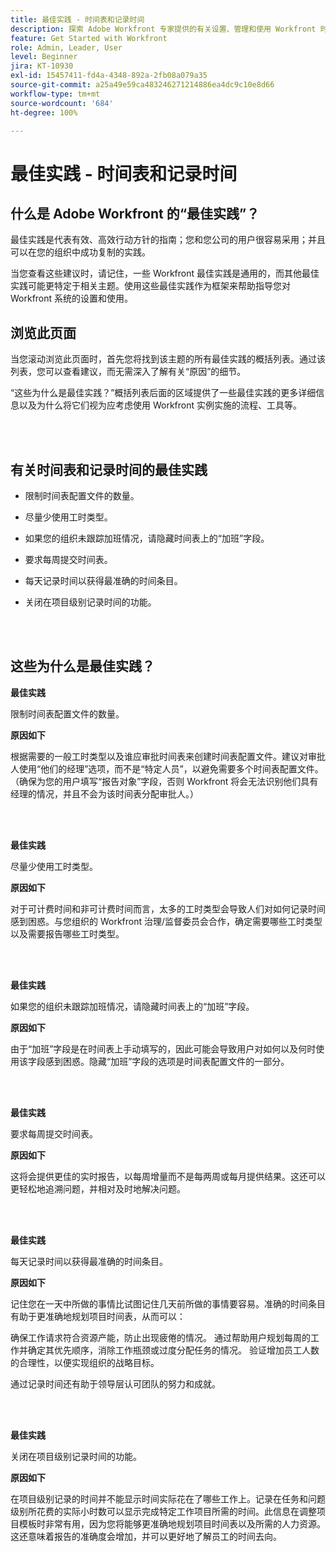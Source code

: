 ```yaml
---
title: 最佳实践 - 时间表和记录时间
description: 探索 Adobe Workfront 专家提供的有关设置、管理和使用 Workfront 时间表配置文件、工时类型、时间表首选项和时间表的最佳实践建议。（应为 60 至 160 个字符，但实为 184 个字符）
feature: Get Started with Workfront
role: Admin, Leader, User
level: Beginner
jira: KT-10930
exl-id: 15457411-fd4a-4348-892a-2fb08a079a35
source-git-commit: a25a49e59ca483246271214886ea4dc9c10e8d66
workflow-type: tm+mt
source-wordcount: '684'
ht-degree: 100%

---
```


# 最佳实践 - 时间表和记录时间

## 什么是 Adobe Workfront 的“最佳实践”？

最佳实践是代表有效、高效行动方针的指南；您和您公司的用户很容易采用；并且可以在您的组织中成功复制的实践。

当您查看这些建议时，请记住，一些 Workfront 最佳实践是通用的，而其他最佳实践可能更特定于相关主题。使用这些最佳实践作为框架来帮助指导您对 Workfront 系统的设置和使用。

## 浏览此页面

当您滚动浏览此页面时，首先您将找到该主题的所有最佳实践的概括列表。通过该列表，您可以查看建议，而无需深入了解有关“原因”的细节。

“这些为什么是最佳实践？”概括列表后面的区域提供了一些最佳实践的更多详细信息以及为什么将它们视为应考虑使用 Workfront 实例实施的流程、工具等。

</br>
</br>


## 有关时间表和记录时间的最佳实践

* 限制时间表配置文件的数量。

* 尽量少使用工时类型。

* 如果您的组织未跟踪加班情况，请隐藏时间表上的“加班”字段。

* 要求每周提交时间表。

* 每天记录时间以获得最准确的时间条目。

* 关闭在项目级别记录时间的功能。

</br>
</br>



## 这些为什么是最佳实践？

**最佳实践**

限制时间表配置文件的数量。



**原因如下**

根据需要的一般工时类型以及谁应审批时间表来创建时间表配置文件。建议对审批人使用“他们的经理”选项，而不是“特定人员”，以避免需要多个时间表配置文件。（确保为您的用户填写“报告对象”字段，否则 Workfront 将会无法识别他们具有经理的情况，并且不会为该时间表分配审批人。）

</br>
</br>

**最佳实践**

尽量少使用工时类型。



**原因如下**

对于可计费时间和非可计费时间而言，太多的工时类型会导致人们对如何记录时间感到困惑。与您组织的 Workfront 治理/监督委员会合作，确定需要哪些工时类型以及需要报告哪些工时类型。

</br>
</br>

**最佳实践**

如果您的组织未跟踪加班情况，请隐藏时间表上的“加班”字段。



**原因如下**

由于“加班”字段是在时间表上手动填写的，因此可能会导致用户对如何以及何时使用该字段感到困惑。隐藏“加班”字段的选项是时间表配置文件的一部分。

</br>
</br>

**最佳实践**

要求每周提交时间表。



**原因如下**

这将会提供更佳的实时报告，以每周增量而不是每两周或每月提供结果。这还可以更轻松地追溯问题，并相对及时地解决问题。

</br>
</br>

**最佳实践**

每天记录时间以获得最准确的时间条目。



**原因如下**

记住您在一天中所做的事情比试图记住几天前所做的事情要容易。准确的时间条目有助于更准确地规划项目时间表，从而可以：

确保工作请求符合资源产能，防止出现疲倦的情况。
通过帮助用户规划每周的工作并确定其优先顺序，消除工作瓶颈或过度分配任务的情况。
验证增加员工人数的合理性，以便实现组织的战略目标。


通过记录时间还有助于领导层认可团队的努力和成就。

</br>
</br>

**最佳实践**

关闭在项目级别记录时间的功能。



**原因如下**

在项目级别记录的时间并不能显示时间实际花在了哪些工作上。记录在任务和问题级别所花费的实际小时数可以显示完成特定工作项目所需的时间。此信息在调整项目模板时非常有用，因为您将能够更准确地规划项目时间表以及所需的人力资源。这还意味着报告的准确度会增加，并可以更好地了解员工的时间去向。
